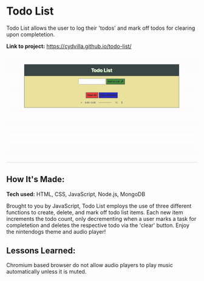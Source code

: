 # Todo List 
Todo List allows the user to log their 'todos' and mark off todos for clearing upon completetion. 

**Link to project:** https://cydvilla.github.io/todo-list/

![alt tag](note.gif)

## How It's Made:

**Tech used:** HTML, CSS, JavaScript, Node.js, MongoDB

Brought to you by JavaScript, Todo List employs the use of three different functions to create, delete, and mark off todo list items. Each new item increments the todo count, only decrementing when a user marks a task for completetion and deletes the respective todo via the 'clear' button. Enjoy the nintendogs theme and audio player!

<!-- ## Optimizations\
*(optional)*

You don't have to include this section but interviewers *love* that you can not only deliver a final product that looks great but also functions efficiently. Did you write something then refactor it later and the result was 5x faster than the original implementation? Did you cache your assets? Things that you write in this section are **GREAT** to bring up in interviews and you can use this section as reference when studying for technical interviews! -->

## Lessons Learned:

Chromium based browser do not allow audio players to play music automatically unless it is muted.
